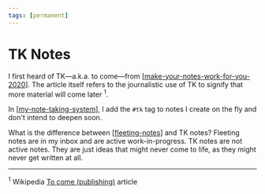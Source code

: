 ```yaml
---
tags: [permanent]
---
```


# TK Notes

I first heard of TK—a.k.a. to come—from [[make-your-notes-work-for-you-2020]]. The article itself refers to the journalistic use of TK to signify that more material will come later&nbsp;<sup>1</sup>.

In [[my-note-taking-system]], I add the `#tk` tag to notes I create on the fly and don't intend to deepen soon.

What is the difference between [[fleeting-notes]] and TK notes? Fleeting notes are in my inbox and are active work-in-progress. TK notes are not active notes. They are just ideas that might never come to life, as they might never get written at all.

---
<sup>1</sup>&nbsp;Wikipedia [To come (publishing)](https://en.wikipedia.org/wiki/To_come_(publishing)) article

[//begin]: # "Autogenerated link references for markdown compatibility"
[make-your-notes-work-for-you-2020]: ../1-reference/make-your-notes-work-for-you-2020 "Make Your Notes Work For You (2020)"
[my-note-taking-system]: my-note-taking-system "My Note-taking System"
[fleeting-notes]: ../3-literature/fleeting-notes "Fleeting Notes"
[//end]: # "Autogenerated link references"
